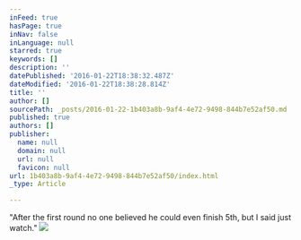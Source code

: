 ```yaml
---
inFeed: true
hasPage: true
inNav: false
inLanguage: null
starred: true
keywords: []
description: ''
datePublished: '2016-01-22T18:38:32.487Z'
dateModified: '2016-01-22T18:38:28.814Z'
title: ''
author: []
sourcePath: _posts/2016-01-22-1b403a8b-9af4-4e72-9498-844b7e52af50.md
published: true
authors: []
publisher:
  name: null
  domain: null
  url: null
  favicon: null
url: 1b403a8b-9af4-4e72-9498-844b7e52af50/index.html
_type: Article

---
```

"After the first round no one believed he could even finish 5th, but I said just watch."
![](https://the-grid-user-content.s3-us-west-2.amazonaws.com/70fbb0ba-5cf2-49c7-aabc-5d0e261d66f9.jpg)